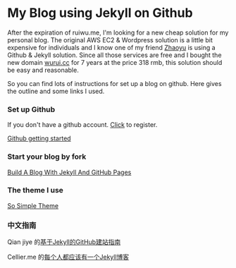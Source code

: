 # My Blog using Jekyll on Github

After the expiration of ruiwu.me, I'm looking for a new cheap solution for my personal blog. The original AWS EC2 & Wordpress solution is a little bit expensive for individuals and I know one of my friend [Zhaoyu](http://hackecho.com/) is using a Github & Jekyll solution. Since all those services are free and I bought the new domain [wurui.cc](http://wurui.cc) for 7 years at the price 318 rmb, this solution should be easy and reasonable.

So you can find lots of instructions for set up a blog on github.
Here gives the outline and some links I used.

### Set up Github

If you don't have a github account. [Click](https://github.com/join) to register.

[Github getting started](https://help.github.com/articles/set-up-git/)

### Start your blog by fork

[Build A Blog With Jekyll And GitHub Pages](http://www.smashingmagazine.com/2014/08/01/build-blog-jekyll-github-pages/)

### The theme I use

[So Simple Theme](http://mmistakes.github.io/so-simple-theme/theme-setup/)

### 中文指南

Qian jiye 的[基于Jekyll的GitHub建站指南](http://qianjiye.de/2012/07/host-your-pages-at-github-using-jekyll/)

Cellier.me 的[每个人都应该有一个Jekyll博客](http://www.cellier.me/2015/01/04/jekyll%E6%90%AD%E5%BB%BA%E5%8D%9A%E5%AE%A2%E6%95%99%E7%A8%8B/)
